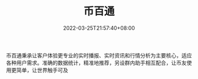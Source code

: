 ﻿---
weight: 
title: "币百通"
description: "币百通秉承让客户体验更专业的实时播报、实时资讯和行情分析为主要核心，适应各种用户需求"
date: 2022-03-25T21:57:40+08:00
lastmod: 2022-03-25T16:45:40+08:00
draft: false
authors: ["Metabd"]
featuredImage: "bibaitong.jpg"
link: ""
tags: ["微信公众号","币百通"]
categories: ["navigation"]
navigation: ["微信公众号"]
lightgallery: true
toc: true
pinned: false
recommend: false
recommend1: false
---
币百通秉承让客户体验更专业的实时播报、实时资讯和行情分析为主要核心，适应各种用户需求。准确的数据统计，精准地推荐，另设群内助手相互配合，让币友使用更简单，让世界触手可及
